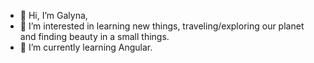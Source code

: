 - 👋  Hi, I’m Galyna,
- 👀  I’m interested in learning new things, traveling/exploring our planet and finding beauty in a small things.
- 🌱  I’m currently learning Angular.
